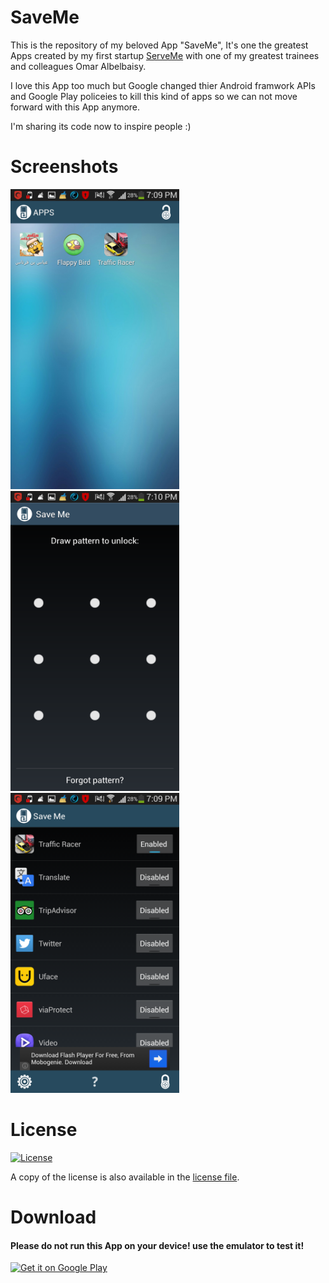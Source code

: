 # SaveMe

This is the repository of my beloved App "SaveMe", It's one the greatest Apps created by my first startup [ServeMe](https://www.facebook.com/Serve.meLi) with one of my greatest trainees and colleagues Omar Albelbaisy.

I love this App too much but Google changed thier Android framwork APIs and Google Play policeies to kill this kind of apps so we can not move forward with this App anymore.

I'm sharing its code now to inspire people :)

# Screenshots
<img src="screenshots/screenshot_2014-04-29-19-09-39.png" width="270"> <img src="screenshots/screenshot_2014-04-29-19-10-05.png" width="270"> <img src="screenshots/screenshot_2014-04-29-19-09-30.png" width="270">


# License
[![License](https://img.shields.io/badge/License-Apache%202.0-blue.svg)](https://opensource.org/licenses/Apache-2.0)

A copy of the license is also available in the [license file](LICENSE).


# Download

#### Please do not run this App on your device! use the emulator to test it!

<a href='https://play.google.com/store/apps/details?id=com.serveme.savemyphone.paid&utm_source=github'><img width="200" alt='Get it on Google Play' src='https://play.google.com/intl/en_us/badges/images/generic/en_badge_web_generic.png'/></a>